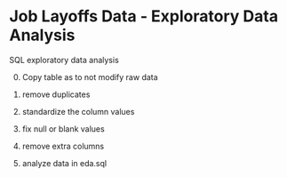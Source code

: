 # Job Layoffs Data - Exploratory Data Analysis

SQL exploratory data analysis

0. Copy table as to not modify raw data

1. remove duplicates

2. standardize the column values

3. fix null or blank values

4. remove extra columns

5. analyze data in eda.sql
